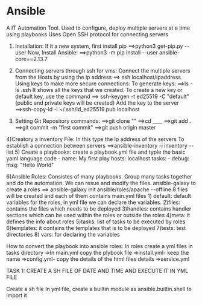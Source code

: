 # Ansible

A IT Automation Tool.
Used to configure, deploy multiple servers at a time using playbooks
Uses Open SSH protocol for connecting servers

1) Installation:
     If it a new system, first install pip
          ==>python3 get-pip.py --user
   Now, Install Ansible:
          ==>python3 -m pip install --user ansible-core==2.13.7
2) Connecting servers through ssh for vms:
     Connect the multiple servers from the Hosts by using the ip address
          ==> ssh localhost/ipaddress
     Using keys to make more secure connections:
        To generate keys:
         ==>ls -ls .ssh
              It shows all the keys that we created. To create a new key or default key, use the command
         ==> ssh-keygen -t ed25519 -C "default"
              (public and private keys will be created)
         Add the key to the server
         ==>ssh-copy-id -i ~/.ssh/id_ed25519.pub localhost

3) Setting Git Repository commands:
    ==>git clone ""
    ==>cd ____
    ==>git add .
    ==>git commit -m "first commit"
    ==>git push origin master

4)Creatory a Inventory File:
    In this type the Ip address of the servers
    To establish a connection between servers
       ==>ansible-inventory -i inventory --list
5) Create a playbooks:
        create a playbook.yml file and typle the basic yaml language code
        - name: My first play
          hosts: localhost
          tasks:
             - debug:
                 msg: "Hello World"


6)Ansible Roles:
    Consistes of many playbooks. Group many tasks together and do the automation.
    We can resue and modify the files.
    ansible-galaxy to create a roles
       ==> ansible-galaxy init ansible/roles/apache --offline
    8 files will be created and each of them contains main.yml files
      1) default: default variables for the roles, in yml file we can declare the variables.
      2)files: contains the files which needs to be deployed
      3)handles: contains handler sections which can be used within the roles or outside the roles
      4)meta: it defines the info about roles
      5)tasks: list of tasks to be executed by roles
      6)templates: it contains the templates that is to be deployed 
      7)tests: test directories
      8) vars: for declaring the variables 

How to convert the playbook into ansible roles: 
   In roles create a yml files in tasks directory 
   =>In main.yml copy the plybook file
   =>install.yml- keep the name 
   =>config.yml- copy the details of the html files details
   =>service.yml

TASK 1: CREATE A SH FILE OF DATE AND TIME AND EXECUTE IT IN YML FILE 

Create a sh file
In yml file, create a builtin module as ansible.builtin.shell to import it

 
     
     
   
   
